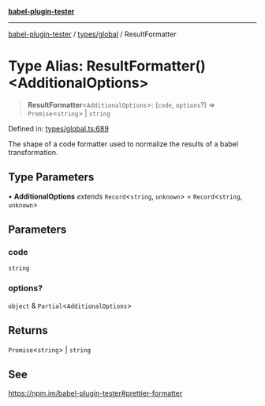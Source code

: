 [**babel-plugin-tester**](../../../README.md)

***

[babel-plugin-tester](../../../README.md) / [types/global](../README.md) / ResultFormatter

# Type Alias: ResultFormatter()\<AdditionalOptions\>

> **ResultFormatter**\<`AdditionalOptions`\>: (`code`, `options`?) => `Promise`\<`string`\> \| `string`

Defined in: [types/global.ts:689](https://github.com/babel-utils/babel-plugin-tester/blob/fc3d21b0d5e00d8cddad4db323f3724c672066fd/types/global.ts#L689)

The shape of a code formatter used to normalize the results of a babel
transformation.

## Type Parameters

• **AdditionalOptions** *extends* `Record`\<`string`, `unknown`\> = `Record`\<`string`, `unknown`\>

## Parameters

### code

`string`

### options?

`object` & `Partial`\<`AdditionalOptions`\>

## Returns

`Promise`\<`string`\> \| `string`

## See

https://npm.im/babel-plugin-tester#prettier-formatter
